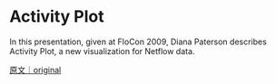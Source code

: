 
# Activity Plot

In this presentation, given at FloCon 2009, Diana Paterson describes Activity Plot, a new visualization for Netflow data.

[原文｜original](https://insights.sei.cmu.edu/library/activity-plot/)
        